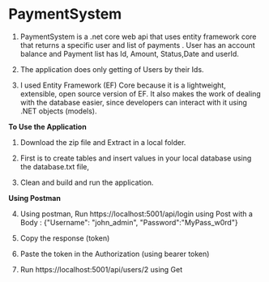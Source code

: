 # PaymentSystem

1. PaymentSystem is a .net core web api that uses entity framework core that returns a specific user and list of payments . 
   User has an account balance and Payment list has Id, Amount, Status,Date and userId.

2. The application does only getting of Users by their Ids.

3. I used Entity Framework (EF) Core because it is a lightweight, extensible, open source version of EF. 
   It also makes the work of dealing with the database easier, since developers can interact with it using .NET objects (models).

**To Use the Application**

1. Download the zip file and Extract in a local folder.

2. First is to create tables and insert values in your local database using the database.txt file,

3. Clean and build and run the application.

**Using Postman**

4. Using postman, Run https://localhost:5001/api/login using Post 
   with a Body :
   {"Username": "john_admin", "Password":"MyPass_w0rd"}

5. Copy the response (token)

6. Paste the token in the Authorization (using bearer token)

7. Run https://localhost:5001/api/users/2 using Get
